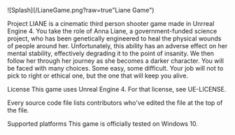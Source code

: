 
![Splash](/LianeGame.png?raw=true"Liane Game")

Project LIANE is a cinematic third person shooter game made in Unrreal Engine 4. You take the role of Anna Liane, a government-funded science project, who has been genetically engineered to heal the physical wounds of people around her. Unfortunately, this ability has an adverse effect on her mental stability, effectively degrading it to the point of insanity. We then follow her through her journey as she becomes a darker character. You will be faced with many choices. Some easy, some difficult. Your job will not to pick to right or ethical one, but the one that will keep you alive.

License
This game uses Unreal Engine 4. For that license, see UE-LICENSE.

Every source code file lists contributors who've edited the file at the top of the file.

Supported platforms
This game is officially tested on Windows 10.
